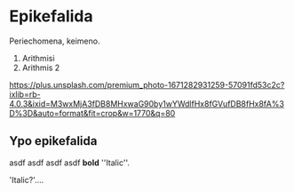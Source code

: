 # Epikefalida

Periechomena, keimeno.

1. Arithmisi 
2. Arithmis 2

https://plus.unsplash.com/premium_photo-1671282931259-57091fd53c2c?ixlib=rb-4.0.3&ixid=M3wxMjA3fDB8MHxwaG90by1wYWdlfHx8fGVufDB8fHx8fA%3D%3D&auto=format&fit=crop&w=1770&q=80


## Ypo epikefalida

asdf asdf asdf asdf **bold** ''Italic''.

'Italic?'....

